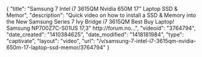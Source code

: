 {
    "title": "Samsung 7 Intel i7 3615QM Nvidia 650M 17\" Laptop SSD & Memor",
    "description": "Quick video on how to install a SSD & Memory into the New Samsung Series 7 Ivy Bridge i7 3615QM Best Buy Laptop! Samsung NP700Z7C-S01US 17,3\" http:\/\/forum.no...",
    "videoid": "3764794",
    "date_created": "1410384625",
    "date_modified": "1418181984",
    "type": "captivate",
    "layout": "video",
    "url": "\/v\/samsung-7-intel-i7-3615qm-nvidia-650m-17-laptop-ssd-memor\/3764794"
}